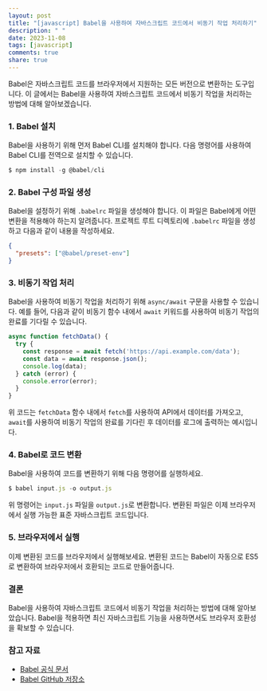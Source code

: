 ```yaml
---
layout: post
title: "[javascript] Babel을 사용하여 자바스크립트 코드에서 비동기 작업 처리하기"
description: " "
date: 2023-11-08
tags: [javascript]
comments: true
share: true
---
```


Babel은 자바스크립트 코드를 브라우저에서 지원하는 모든 버전으로 변환하는 도구입니다. 이 글에서는 Babel을 사용하여 자바스크립트 코드에서 비동기 작업을 처리하는 방법에 대해 알아보겠습니다.

### 1. Babel 설치

Babel을 사용하기 위해 먼저 Babel CLI를 설치해야 합니다. 다음 명령어를 사용하여 Babel CLI를 전역으로 설치할 수 있습니다.

```javascript
$ npm install -g @babel/cli
```

### 2. Babel 구성 파일 생성

Babel을 설정하기 위해 `.babelrc` 파일을 생성해야 합니다. 이 파일은 Babel에게 어떤 변환을 적용해야 하는지 알려줍니다. 프로젝트 루트 디렉토리에 `.babelrc` 파일을 생성하고 다음과 같이 내용을 작성하세요.

```json
{
  "presets": ["@babel/preset-env"]
}
```

### 3. 비동기 작업 처리

Babel을 사용하여 비동기 작업을 처리하기 위해 `async/await` 구문을 사용할 수 있습니다. 예를 들어, 다음과 같이 비동기 함수 내에서 `await` 키워드를 사용하여 비동기 작업의 완료를 기다릴 수 있습니다.

```javascript
async function fetchData() {
  try {
    const response = await fetch('https://api.example.com/data');
    const data = await response.json();
    console.log(data);
  } catch (error) {
    console.error(error);
  }
}
```

위 코드는 `fetchData` 함수 내에서 `fetch`를 사용하여 API에서 데이터를 가져오고, `await`를 사용하여 비동기 작업의 완료를 기다린 후 데이터를 로그에 출력하는 예시입니다.

### 4. Babel로 코드 변환

Babel을 사용하여 코드를 변환하기 위해 다음 명령어를 실행하세요.

```javascript
$ babel input.js -o output.js
```

위 명령어는 `input.js` 파일을 `output.js`로 변환합니다. 변환된 파일은 이제 브라우저에서 실행 가능한 표준 자바스크립트 코드입니다.

### 5. 브라우저에서 실행

이제 변환된 코드를 브라우저에서 실행해보세요. 변환된 코드는 Babel이 자동으로 ES5로 변환하여 브라우저에서 호환되는 코드로 만들어줍니다.

### 결론

Babel을 사용하여 자바스크립트 코드에서 비동기 작업을 처리하는 방법에 대해 알아보았습니다. Babel을 적용하면 최신 자바스크립트 기능을 사용하면서도 브라우저 호환성을 확보할 수 있습니다.

### 참고 자료

- [Babel 공식 문서](https://babeljs.io/)
- [Babel GitHub 저장소](https://github.com/babel/babel)